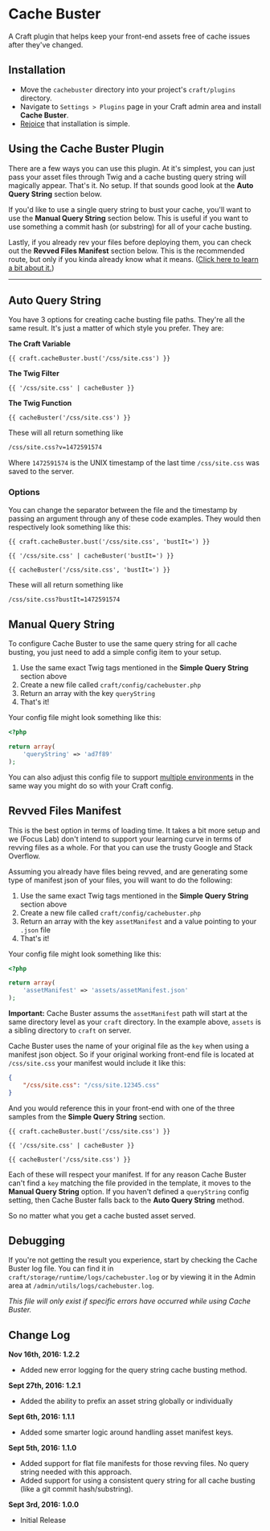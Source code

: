 # Cache Buster

A Craft plugin that helps keep your front-end assets free of cache issues after they've changed.


## Installation

- Move the `cachebuster` directory into your project's `craft/plugins` directory.
- Navigate to `Settings > Plugins` page in your Craft admin area and install **Cache Buster**.
- [Rejoice](https://www.youtube.com/watch?v=NmPhaG1ud38) that installation is simple.


## Using the Cache Buster Plugin

There are a few ways you can use this plugin. At it's simplest, you can just pass your asset files through Twig and a cache busting query string will magically appear. That's it. No setup. If that sounds good look at the **Auto Query String** section below.

If you'd like to use a single query string to bust your cache, you'll want to use the **Manual Query String** section below. This is useful if you want to use something a commit hash (or substring) for all of your cache busting.

Lastly, if you already rev your files before deploying them, you can check out the **Revved Files Manifest** section below. This is the recommended route, but only if you kinda already know what it means. ([Click here to learn a bit about it.](https://www.stevesouders.com/blog/2008/08/23/revving-filenames-dont-use-querystring/))

- - -

## Auto Query String

You have 3 options for creating cache busting file paths. They're all the same result. It's just a matter of which style you prefer. They are:

**The Craft Variable**

```twig
{{ craft.cacheBuster.bust('/css/site.css') }}
````

**The Twig Filter**

```twig
{{ '/css/site.css' | cacheBuster }}
```

**The Twig Function**

```twig
{{ cacheBuster('/css/site.css') }}
```

These will all return something like

```html
/css/site.css?v=1472591574
```

Where `1472591574` is the UNIX timestamp of the last time `/css/site.css` was saved to the server.

### Options

You can change the separator between the file and the timestamp by passing an argument through any of these code examples. They would then respectively look something like this:

```twig
{{ craft.cacheBuster.bust('/css/site.css', 'bustIt=') }}

{{ '/css/site.css' | cacheBuster('bustIt=') }}

{{ cacheBuster('/css/site.css', 'bustIt=') }}
```

These will all return something like

```html
/css/site.css?bustIt=1472591574
```

## Manual Query String

To configure Cache Buster to use the same query string for all cache busting, you just need to add a simple config item to your setup.

1. Use the same exact Twig tags mentioned in the **Simple Query String** section above
2. Create a new file called `craft/config/cachebuster.php`
2. Return an array with the key `queryString`
3. That's it!

Your config file might look something like this:

```php
<?php

return array(
	'queryString' => 'ad7f89'
);
```

You can also adjust this config file to support [multiple environments](https://craftcms.com/docs/multi-environment-configs) in the same way you might do so with your Craft config.


## Revved Files Manifest

This is the best option in terms of loading time. It takes a bit more setup and we (Focus Lab) don't intend to support your learning curve in terms of revving files as a whole. For that you can use the trusty Google and Stack Overflow.

Assuming you already have files being revved, and are generating some type of manifest json of your files, you will want to do the following:

1. Use the same exact Twig tags mentioned in the **Simple Query String** section above
2. Create a new file called `craft/config/cachebuster.php`
2. Return an array with the key `assetManifest` and a value pointing to your `.json` file
3. That's it!

Your config file might look something like this:

```php
<?php

return array(
	'assetManifest' => 'assets/assetManifest.json'
);
```

**Important:** Cache Buster assums the `assetManifest` path will start at the same directory level as your `craft` directory. In the example above, `assets` is a sibling directory to `craft` on server.

Cache Buster uses the name of your original file as the `key` when using a manifest json object. So if your original working front-end file is located at `/css/site.css` your manifest would include it like this:

```json
{
	"/css/site.css": "/css/site.12345.css"
}
```

And you would reference this in your front-end with one of the three samples from the **Simple Query String** section.

```twig
{{ craft.cacheBuster.bust('/css/site.css') }}

{{ '/css/site.css' | cacheBuster }}

{{ cacheBuster('/css/site.css') }}
```

Each of these will respect your manifest. If for any reason Cache Buster can't find a `key` matching the file provided in the template, it moves to the **Manual Query String** option. If you haven't defined a `queryString` config setting, then Cache Buster falls back to the **Auto Query String** method.

So no matter what you get a cache busted asset served.

## Debugging

If you're not getting the result you experience, start by checking the Cache Buster log file. You can find it in `craft/storage/runtime/logs/cachebuster.log` or by viewing it in the Admin area at `/admin/utils/logs/cachebuster.log`.

_This file will only exist if specific errors have occurred while using Cache Buster._

## Change Log

**Nov 16th, 2016: 1.2.2**

- Added new error logging for the query string cache busting method.

**Sept 27th, 2016: 1.2.1**

- Added the ability to prefix an asset string globally or individually

**Sept 6th, 2016: 1.1.1**

- Added some smarter logic around handling asset manifest keys.

**Sept 5th, 2016: 1.1.0**

- Added support for flat file manifests for those revving files. No query string needed with this approach.
- Added support for using a consistent query string for all cache busting (like a git commit hash/substring).

**Sept 3rd, 2016: 1.0.0**

- Initial Release
